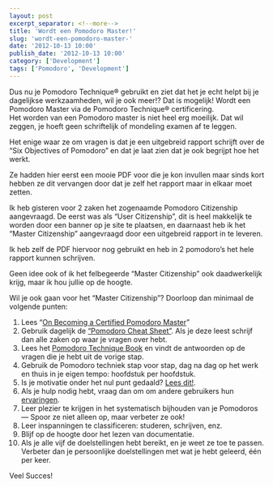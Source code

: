 ```yaml
---
layout: post
excerpt_separator: <!--more-->
title: 'Wordt een Pomodoro Master!'
slug: 'wordt-een-pomodoro-master-'
date: '2012-10-13 10:00'
publish_date: '2012-10-13 10:00'
category: ['Development']
tags: ['Pomodoro', 'Development']
---
```

Dus nu je Pomodoro Technique® gebruikt en ziet dat het je echt helpt bij je
dagelijkse werkzaamheden, wil je ook meer!? Dat is mogelijk! Wordt een
Pomodoro Master via de Pomodoro Technique® certificering.  
Het worden van een Pomodoro master is niet heel erg moeilijk. Dat wil zeggen,
je hoeft geen schriftelijk of mondeling examen af te leggen.  
  
Het enige waar ze om vragen is dat je een uitgebreid rapport schrijft over de
“Six Objectives of Pomodoro” en dat je laat zien dat je ook begrijpt hoe het
werkt.  
  
Ze hadden hier eerst een mooie PDF voor die je kon invullen maar sinds kort
hebben ze dit vervangen door dat je zelf het rapport maar in elkaar moet
zetten.  
  
Ik heb gisteren voor 2 zaken het zogenaamde Pomodoro Citizenship aangevraagd.
De eerst was als “User Citizenship”, dit is heel makkelijk te worden door een
banner op je site te plaatsen, en daarnaast heb ik het “Master Citizenship”
aangevraagd door een uitgebreid rapport in te leveren.  
  
Ik heb zelf de PDF hiervoor nog gebruikt en heb in 2 pomodoro’s het hele
rapport kunnen schrijven.  
  
Geen idee ook of ik het felbegeerde “Master Citizenship” ook daadwerkelijk
krijg, maar ik hou jullie op de hoogte.  
  
Wil je ook gaan voor het “Master Citizenship”? Doorloop dan minimaal de
volgende punten:

  1. Lees “[On Becoming a Certified Pomodoro Master](http://www.pomodorotechnique.com/page/on-becoming-a-certified-pomodoro-master/)”
  2. Gebruik dagelijk de [“Pomodoro Cheat Sheet”](http://www.pomodorotechnique.com/wp-content/themes/pomodoro/pdf/Pomodoro-Cheat-Sheet.pdf). Als je deze leest schrijf dan alle zaken op waar je vragen over hebt.
  3. Lees het [Pomodoro Technique Book](http://www.pomodorotechnique.com/book/) en vindt de antwoorden op de vragen die je hebt uit de vorige stap.
  4. Gebruik de Pomodoro techniek stap voor stap, dag na dag op het werk en thuis in je eigen tempo: hoofdstuk per hoofdstuk.
  5. Is je motivatie onder het nul punt gedaald? [Lees dit!](http://www.fcgarage.com/2009/10/i-dont-want-to-be-motivated-by-anyone-but-myself.html).
  6. Als je hulp nodig hebt, vraag dan om om andere gebruikers hun [ervaringen](http://www.pomodorotechnique.com/experiences/).
  7. Leer plezier te krijgen in het systematisch bijhouden van je Pomodoros — Spoor ze niet alleen op, maar verbeter ze ook!
  8. Leer inspanningen te classificeren: studeren, schrijven, enz.
  9. Blijf op de hoogte door het lezen van documentatie.
  10. Als je alle vijf de doelstellingen hebt bereikt, en je weet ze toe te passen. Verbeter dan je persoonlijke doelstellingen met wat je hebt geleerd, één per keer.

Veel Succes!


